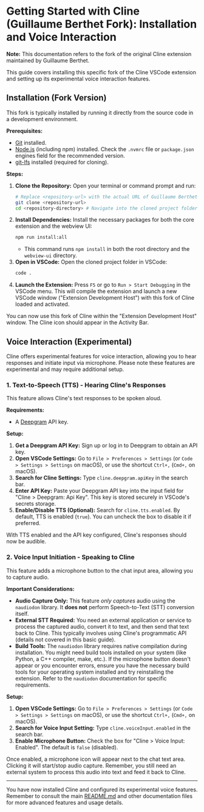 # Getting Started with Cline (Guillaume Berthet Fork): Installation and Voice Interaction

**Note:** This documentation refers to the fork of the original Cline extension maintained by Guillaume Berthet.

This guide covers installing this specific fork of the Cline VSCode extension and setting up its experimental voice interaction features.

## Installation (Fork Version)

This fork is typically installed by running it directly from the source code in a development environment.

**Prerequisites:**

*   [Git](https://git-scm.com/) installed.
*   [Node.js](https://nodejs.org/) (including npm) installed. Check the `.nvmrc` file or `package.json` engines field for the recommended version.
*   [git-lfs](https://git-lfs.com/) installed (required for cloning).

**Steps:**

1.  **Clone the Repository:** Open your terminal or command prompt and run:
    ```bash
    # Replace <repository-url> with the actual URL of Guillaume Berthet's fork
    git clone <repository-url> 
    cd <repository-directory> # Navigate into the cloned project folder
    ```
2.  **Install Dependencies:** Install the necessary packages for both the core extension and the webview UI:
    ```bash
    npm run install:all
    ```
    *   This command runs `npm install` in both the root directory and the `webview-ui` directory.
3.  **Open in VSCode:** Open the cloned project folder in VSCode:
    ```bash
    code .
    ```
4.  **Launch the Extension:** Press `F5` or go to `Run > Start Debugging` in the VSCode menu. This will compile the extension and launch a new VSCode window ("Extension Development Host") with this fork of Cline loaded and activated.

You can now use this fork of Cline within the "Extension Development Host" window. The Cline icon should appear in the Activity Bar.

## Voice Interaction (Experimental)

Cline offers experimental features for voice interaction, allowing you to hear responses and initiate input via microphone. Please note these features are experimental and may require additional setup.

### 1. Text-to-Speech (TTS) - Hearing Cline's Responses

This feature allows Cline's text responses to be spoken aloud.

**Requirements:**

*   A [Deepgram](https://deepgram.com/) API key.

**Setup:**

1.  **Get a Deepgram API Key:** Sign up or log in to Deepgram to obtain an API key.
2.  **Open VSCode Settings:** Go to `File > Preferences > Settings` (or `Code > Settings > Settings` on macOS), or use the shortcut `Ctrl+,` (`Cmd+,` on macOS).
3.  **Search for Cline Settings:** Type `cline.deepgram.apiKey` in the search bar.
4.  **Enter API Key:** Paste your Deepgram API key into the input field for "Cline > Deepgram: Api Key". This key is stored securely in VSCode's secrets storage.
5.  **Enable/Disable TTS (Optional):** Search for `cline.tts.enabled`. By default, TTS is enabled (`true`). You can uncheck the box to disable it if preferred.

With TTS enabled and the API key configured, Cline's responses should now be audible.

### 2. Voice Input Initiation - Speaking to Cline

This feature adds a microphone button to the chat input area, allowing you to capture audio.

**Important Considerations:**

*   **Audio Capture Only:** This feature *only captures* audio using the `naudiodon` library. It **does not** perform Speech-to-Text (STT) conversion itself.
*   **External STT Required:** You need an external application or service to process the captured audio, convert it to text, and then send that text back to Cline. This typically involves using Cline's programmatic API (details not covered in this basic guide).
*   **Build Tools:** The `naudiodon` library requires native compilation during installation. You might need build tools installed on your system (like Python, a C++ compiler, make, etc.). If the microphone button doesn't appear or you encounter errors, ensure you have the necessary build tools for your operating system installed and try reinstalling the extension. Refer to the `naudiodon` documentation for specific requirements.

**Setup:**

1.  **Open VSCode Settings:** Go to `File > Preferences > Settings` (or `Code > Settings > Settings` on macOS), or use the shortcut `Ctrl+,` (`Cmd+,` on macOS).
2.  **Search for Voice Input Setting:** Type `cline.voiceInput.enabled` in the search bar.
3.  **Enable Microphone Button:** Check the box for "Cline > Voice Input: Enabled". The default is `false` (disabled).

Once enabled, a microphone icon will appear next to the chat text area. Clicking it will start/stop audio capture. Remember, you still need an external system to process this audio into text and feed it back to Cline.

---

You have now installed Cline and configured its experimental voice features. Remember to consult the main [README.md](https://github.com/cline/cline/blob/main/README.md) and other documentation files for more advanced features and usage details.
